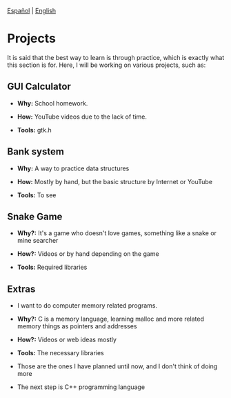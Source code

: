 [Español](Project-es.md) | [English](Project.md)
# Projects

It is said that the best way to learn is through practice, which is exactly what 
this section is for. Here, I will be working on various projects, such as:

## GUI Calculator

- **Why:** School homework.

- **How:** YouTube videos due to the lack of time.

- **Tools:** gtk.h

## Bank system 

- **Why:** A way to practice data structures

- **How:** Mostly by hand, but the basic structure by Internet or YouTube

- **Tools:** To see

## Snake Game

- **Why?:** It's a game who doesn't love games, something like a snake or mine searcher

- **How?:** Videos or by hand depending on the game

- **Tools:** Required libraries

## Extras

- I want to do computer memory related programs.

- **Why?:** C is a memory language, learning malloc and more related memory things as pointers and addresses

- **How?:** Videos or web ideas mostly

- **Tools:** The necessary libraries

- Those are the ones I have planned until now, and I don't think of doing more

- The next step is C++ programming language 
